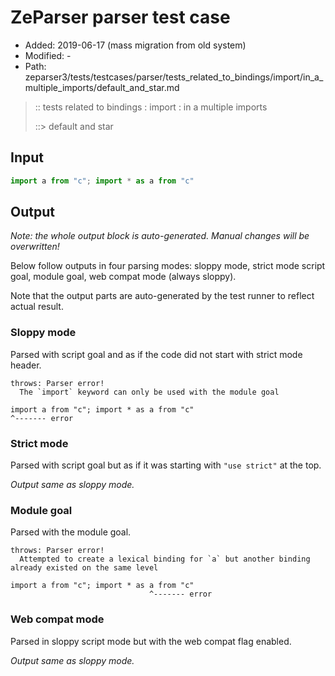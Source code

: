 # ZeParser parser test case

- Added: 2019-06-17 (mass migration from old system)
- Modified: -
- Path: zeparser3/tests/testcases/parser/tests_related_to_bindings/import/in_a_multiple_imports/default_and_star.md

> :: tests related to bindings : import : in a multiple imports
>
> ::> default and star

## Input

`````js
import a from "c"; import * as a from "c"
`````

## Output

_Note: the whole output block is auto-generated. Manual changes will be overwritten!_

Below follow outputs in four parsing modes: sloppy mode, strict mode script goal, module goal, web compat mode (always sloppy).

Note that the output parts are auto-generated by the test runner to reflect actual result.

### Sloppy mode

Parsed with script goal and as if the code did not start with strict mode header.

`````
throws: Parser error!
  The `import` keyword can only be used with the module goal

import a from "c"; import * as a from "c"
^------- error
`````

### Strict mode

Parsed with script goal but as if it was starting with `"use strict"` at the top.

_Output same as sloppy mode._

### Module goal

Parsed with the module goal.

`````
throws: Parser error!
  Attempted to create a lexical binding for `a` but another binding already existed on the same level

import a from "c"; import * as a from "c"
                               ^------- error
`````


### Web compat mode

Parsed in sloppy script mode but with the web compat flag enabled.

_Output same as sloppy mode._
